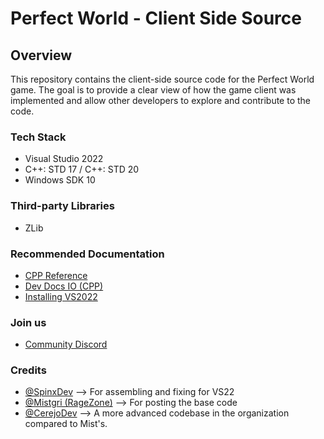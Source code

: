 # Perfect World - Client Side Source

## Overview
This repository contains the client-side source code for the Perfect World game. The goal is to provide a clear view of how the game client was implemented and allow other developers to explore and contribute to the code.

### Tech Stack

- Visual Studio 2022
- C++: STD 17 / C++: STD 20
- Windows SDK 10

### Third-party Libraries

- ZLib

### Recommended Documentation

- [CPP Reference](https://en.cppreference.com/w/)
- [Dev Docs IO (CPP)](https://devdocs.io/cpp/)
- [Installing VS2022](https://youtu.be/s5bi_8y6bLQ)

### Join us
- [Community Discord](https://discord.gg/gaC7ysqWYx)

### Credits

- [@SpinxDev](https://github.com/SpinxDev) --> For assembling and fixing for VS22
- [@Mistgri (RageZone)](https://drive.google.com/file/d/12fAHx8_YezstdpmSdKEYksdoDw1qnoNz/view?usp=sharing) --> For posting the base code
- [@CerejoDev](https://github.com/CerejoDev) --> A more advanced codebase in the organization compared to Mist's.